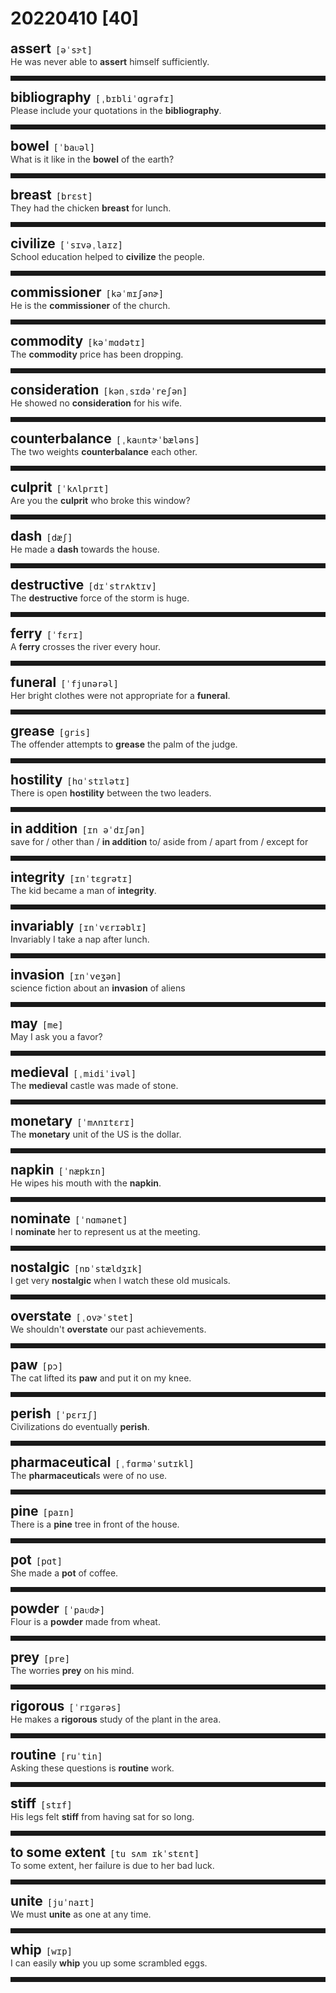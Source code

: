 <style>
/*不显示details的三角符号*/
details > summary::marker {
    display: none;
    content: none;
}
/*去掉外边框*/
details summary{
    outline:none;
    cursor:pointer;/*鼠标放上去之后变成手型*/
}
/*去掉前面默认的小黑三角*/
details summary::-webkit-details-marker{
    display:none; 
}
</style>
# 20220410 [40]  

<div style="display: flex;align-items: baseline;">
    <h2 style="margin-bottom: 0;margin-top: 0">assert</h2>
    <p style="padding:0 .5em; margin: 0;font-family: monospace;">[əˈsɝt]</p>
    <p class="interpretation_10654" style="display:none ;padding:0 .5em; margin: 0; white-space: nowrap;overflow: hidden;text-overflow: ellipsis;">v. 断言；宣称；坚持；维护</p>
</div>
<details class="details_10654">
    <summary style="color: #303030;">He was never able to <strong>assert</strong> himself sufficiently.</summary>
    他从来不能充分地维护自己的权利。
</details>
<hr style="padding-bottom: 0.5em;" />


<div style="display: flex;align-items: baseline;">
    <h2 style="margin-bottom: 0;margin-top: 0">bibliography</h2>
    <p style="padding:0 .5em; margin: 0;font-family: monospace;">[ˌbɪbliˈɑgrəfɪ]</p>
    <p class="interpretation_10654" style="display:none ;padding:0 .5em; margin: 0; white-space: nowrap;overflow: hidden;text-overflow: ellipsis;">n. 参考书目；书籍学；文献学</p>
</div>
<details class="details_10654">
    <summary style="color: #303030;">Please include your quotations in the <strong>bibliography</strong>.</summary>
    请在参考文献处标明你的引文出处。
</details>
<hr style="padding-bottom: 0.5em;" />


<div style="display: flex;align-items: baseline;">
    <h2 style="margin-bottom: 0;margin-top: 0">bowel</h2>
    <p style="padding:0 .5em; margin: 0;font-family: monospace;">[ˈbaᴜəl]</p>
    <p class="interpretation_10654" style="display:none ;padding:0 .5em; margin: 0; white-space: nowrap;overflow: hidden;text-overflow: ellipsis;">n. 肠；内部最深处</p>
</div>
<details class="details_10654">
    <summary style="color: #303030;">What is it like in the <strong>bowel</strong> of the earth?</summary>
    地球内部是什么样子？
</details>
<hr style="padding-bottom: 0.5em;" />


<div style="display: flex;align-items: baseline;">
    <h2 style="margin-bottom: 0;margin-top: 0">breast</h2>
    <p style="padding:0 .5em; margin: 0;font-family: monospace;">[brɛst]</p>
    <p class="interpretation_10654" style="display:none ;padding:0 .5em; margin: 0; white-space: nowrap;overflow: hidden;text-overflow: ellipsis;">n. 胸部；胸脯；乳房</p>
</div>
<details class="details_10654">
    <summary style="color: #303030;">They had the chicken <strong>breast</strong> for lunch.</summary>
    他们午餐吃鸡胸肉。
</details>
<hr style="padding-bottom: 0.5em;" />


<div style="display: flex;align-items: baseline;">
    <h2 style="margin-bottom: 0;margin-top: 0">civilize</h2>
    <p style="padding:0 .5em; margin: 0;font-family: monospace;">[ˈsɪvəˌlaɪz]</p>
    <p class="interpretation_10654" style="display:none ;padding:0 .5em; margin: 0; white-space: nowrap;overflow: hidden;text-overflow: ellipsis;">v. 使开化；使文明；教化</p>
</div>
<details class="details_10654">
    <summary style="color: #303030;">School education helped to <strong>civilize</strong> the people.</summary>
    学校教育帮助使人们文明起来。
</details>
<hr style="padding-bottom: 0.5em;" />


<div style="display: flex;align-items: baseline;">
    <h2 style="margin-bottom: 0;margin-top: 0">commissioner</h2>
    <p style="padding:0 .5em; margin: 0;font-family: monospace;">[kəˈmɪʃənɚ]</p>
    <p class="interpretation_10654" style="display:none ;padding:0 .5em; margin: 0; white-space: nowrap;overflow: hidden;text-overflow: ellipsis;">n. 委员；长官</p>
</div>
<details class="details_10654">
    <summary style="color: #303030;">He is the <strong>commissioner</strong> of the church.</summary>
    他是教会的委员。
</details>
<hr style="padding-bottom: 0.5em;" />


<div style="display: flex;align-items: baseline;">
    <h2 style="margin-bottom: 0;margin-top: 0">commodity</h2>
    <p style="padding:0 .5em; margin: 0;font-family: monospace;">[kəˈmɑdətɪ]</p>
    <p class="interpretation_10654" style="display:none ;padding:0 .5em; margin: 0; white-space: nowrap;overflow: hidden;text-overflow: ellipsis;">n. 商品；货物；日用品</p>
</div>
<details class="details_10654">
    <summary style="color: #303030;">The <strong>commodity</strong> price has been dropping.</summary>
    商品的价格已在下降。
</details>
<hr style="padding-bottom: 0.5em;" />


<div style="display: flex;align-items: baseline;">
    <h2 style="margin-bottom: 0;margin-top: 0">consideration</h2>
    <p style="padding:0 .5em; margin: 0;font-family: monospace;">[kənˌsɪdəˈreʃən]</p>
    <p class="interpretation_10654" style="display:none ;padding:0 .5em; margin: 0; white-space: nowrap;overflow: hidden;text-overflow: ellipsis;">n. 考虑；体贴；报酬</p>
</div>
<details class="details_10654">
    <summary style="color: #303030;">He showed no <strong>consideration</strong> for his wife.</summary>
    他不体贴他的妻子。
</details>
<hr style="padding-bottom: 0.5em;" />


<div style="display: flex;align-items: baseline;">
    <h2 style="margin-bottom: 0;margin-top: 0">counterbalance</h2>
    <p style="padding:0 .5em; margin: 0;font-family: monospace;">[ˌkaᴜntɚˈbæləns]</p>
    <p class="interpretation_10654" style="display:none ;padding:0 .5em; margin: 0; white-space: nowrap;overflow: hidden;text-overflow: ellipsis;">v. 抵消；使平衡
n. 衡重体；平衡力</p>
</div>
<details class="details_10654">
    <summary style="color: #303030;">The two weights <strong>counterbalance</strong> each other.</summary>
    那两个砝码互成平衡。
</details>
<hr style="padding-bottom: 0.5em;" />


<div style="display: flex;align-items: baseline;">
    <h2 style="margin-bottom: 0;margin-top: 0">culprit</h2>
    <p style="padding:0 .5em; margin: 0;font-family: monospace;">[ˈkʌlprɪt]</p>
    <p class="interpretation_10654" style="display:none ;padding:0 .5em; margin: 0; white-space: nowrap;overflow: hidden;text-overflow: ellipsis;">n. 罪犯；犯错的人</p>
</div>
<details class="details_10654">
    <summary style="color: #303030;">Are you the <strong>culprit</strong> who broke this window?</summary>
    你就是那个打破窗户的人吗？
</details>
<hr style="padding-bottom: 0.5em;" />


<div style="display: flex;align-items: baseline;">
    <h2 style="margin-bottom: 0;margin-top: 0">dash</h2>
    <p style="padding:0 .5em; margin: 0;font-family: monospace;">[dæʃ]</p>
    <p class="interpretation_10654" style="display:none ;padding:0 .5em; margin: 0; white-space: nowrap;overflow: hidden;text-overflow: ellipsis;">n. 短跑；猛冲；破折号；少量
v. 猛冲；急奔</p>
</div>
<details class="details_10654">
    <summary style="color: #303030;">He made a <strong>dash</strong> towards the house.</summary>
    他朝那所房子奔去。
</details>
<hr style="padding-bottom: 0.5em;" />


<div style="display: flex;align-items: baseline;">
    <h2 style="margin-bottom: 0;margin-top: 0">destructive</h2>
    <p style="padding:0 .5em; margin: 0;font-family: monospace;">[dɪˈstrʌktɪv]</p>
    <p class="interpretation_10654" style="display:none ;padding:0 .5em; margin: 0; white-space: nowrap;overflow: hidden;text-overflow: ellipsis;">adj. 破坏的；毁灭性的</p>
</div>
<details class="details_10654">
    <summary style="color: #303030;">The <strong>destructive</strong> force of the storm is huge.</summary>
    暴风雨的破坏力是巨大的。
</details>
<hr style="padding-bottom: 0.5em;" />


<div style="display: flex;align-items: baseline;">
    <h2 style="margin-bottom: 0;margin-top: 0">ferry</h2>
    <p style="padding:0 .5em; margin: 0;font-family: monospace;">[ˈfɛrɪ]</p>
    <p class="interpretation_10654" style="display:none ;padding:0 .5em; margin: 0; white-space: nowrap;overflow: hidden;text-overflow: ellipsis;">n. 渡船；渡口
v. 摆渡；运送</p>
</div>
<details class="details_10654">
    <summary style="color: #303030;">A <strong>ferry</strong> crosses the river every hour.</summary>
    渡船每小时过河一次。
</details>
<hr style="padding-bottom: 0.5em;" />


<div style="display: flex;align-items: baseline;">
    <h2 style="margin-bottom: 0;margin-top: 0">funeral</h2>
    <p style="padding:0 .5em; margin: 0;font-family: monospace;">[ˈfjunərəl]</p>
    <p class="interpretation_10654" style="display:none ;padding:0 .5em; margin: 0; white-space: nowrap;overflow: hidden;text-overflow: ellipsis;">n. 葬礼</p>
</div>
<details class="details_10654">
    <summary style="color: #303030;">Her bright clothes were not appropriate for a <strong>funeral</strong>.</summary>
    她那身鲜艳的衣服不适合参加葬礼。
</details>
<hr style="padding-bottom: 0.5em;" />


<div style="display: flex;align-items: baseline;">
    <h2 style="margin-bottom: 0;margin-top: 0">grease</h2>
    <p style="padding:0 .5em; margin: 0;font-family: monospace;">[ɡris]</p>
    <p class="interpretation_10654" style="display:none ;padding:0 .5em; margin: 0; white-space: nowrap;overflow: hidden;text-overflow: ellipsis;">n. 油脂；润滑油；动物油脂；贿赂
v. 给…加润滑油；涂油脂于；贿赂</p>
</div>
<details class="details_10654">
    <summary style="color: #303030;">The offender attempts to <strong>grease</strong> the palm of the judge.</summary>
    罪犯企图贿赂法官。
</details>
<hr style="padding-bottom: 0.5em;" />


<div style="display: flex;align-items: baseline;">
    <h2 style="margin-bottom: 0;margin-top: 0">hostility</h2>
    <p style="padding:0 .5em; margin: 0;font-family: monospace;">[hɑˈstɪlətɪ]</p>
    <p class="interpretation_10654" style="display:none ;padding:0 .5em; margin: 0; white-space: nowrap;overflow: hidden;text-overflow: ellipsis;">n. 敌意；敌对；对抗</p>
</div>
<details class="details_10654">
    <summary style="color: #303030;">There is open <strong>hostility</strong> between the two leaders.</summary>
    两位领导人表现出公开的敌意。
</details>
<hr style="padding-bottom: 0.5em;" />


<div style="display: flex;align-items: baseline;">
    <h2 style="margin-bottom: 0;margin-top: 0">in addition</h2>
    <p style="padding:0 .5em; margin: 0;font-family: monospace;">[ɪn əˈdɪʃən]</p>
    <p class="interpretation_10654" style="display:none ;padding:0 .5em; margin: 0; white-space: nowrap;overflow: hidden;text-overflow: ellipsis;">phrase. 另外；也</p>
</div>
<details class="details_10654">
    <summary style="color: #303030;">save for / other than / <strong>in addition</strong> to/ aside from / apart from / except for</summary>
    除了...以外
</details>
<hr style="padding-bottom: 0.5em;" />


<div style="display: flex;align-items: baseline;">
    <h2 style="margin-bottom: 0;margin-top: 0">integrity</h2>
    <p style="padding:0 .5em; margin: 0;font-family: monospace;">[ɪnˈtɛɡrətɪ]</p>
    <p class="interpretation_10654" style="display:none ;padding:0 .5em; margin: 0; white-space: nowrap;overflow: hidden;text-overflow: ellipsis;">n. 完整；正直；诚实</p>
</div>
<details class="details_10654">
    <summary style="color: #303030;">The kid became a man of <strong>integrity</strong>.</summary>
    这孩子成了一个诚实的人。
</details>
<hr style="padding-bottom: 0.5em;" />


<div style="display: flex;align-items: baseline;">
    <h2 style="margin-bottom: 0;margin-top: 0">invariably</h2>
    <p style="padding:0 .5em; margin: 0;font-family: monospace;">[ɪnˈvɛrɪəblɪ]</p>
    <p class="interpretation_10654" style="display:none ;padding:0 .5em; margin: 0; white-space: nowrap;overflow: hidden;text-overflow: ellipsis;">adv. 不变地；总是</p>
</div>
<details class="details_10654">
    <summary style="color: #303030;">Invariably I take a nap after lunch.</summary>
    午饭后，我总是睡个午觉。
</details>
<hr style="padding-bottom: 0.5em;" />


<div style="display: flex;align-items: baseline;">
    <h2 style="margin-bottom: 0;margin-top: 0">invasion</h2>
    <p style="padding:0 .5em; margin: 0;font-family: monospace;">[ɪnˈveʒən]</p>
    <p class="interpretation_10654" style="display:none ;padding:0 .5em; margin: 0; white-space: nowrap;overflow: hidden;text-overflow: ellipsis;">n. 侵犯；侵略</p>
</div>
<details class="details_10654">
    <summary style="color: #303030;">science fiction about an <strong>invasion</strong> of aliens</summary>
    关于外星人入侵的科幻小说
</details>
<hr style="padding-bottom: 0.5em;" />


<div style="display: flex;align-items: baseline;">
    <h2 style="margin-bottom: 0;margin-top: 0">may</h2>
    <p style="padding:0 .5em; margin: 0;font-family: monospace;">[me]</p>
    <p class="interpretation_10654" style="display:none ;padding:0 .5em; margin: 0; white-space: nowrap;overflow: hidden;text-overflow: ellipsis;">auxv. 可能；可以；会；愿</p>
</div>
<details class="details_10654">
    <summary style="color: #303030;">May I ask you a favor?</summary>
    我可以请您帮个忙吗？
</details>
<hr style="padding-bottom: 0.5em;" />


<div style="display: flex;align-items: baseline;">
    <h2 style="margin-bottom: 0;margin-top: 0">medieval</h2>
    <p style="padding:0 .5em; margin: 0;font-family: monospace;">[ˌmidiˈivəl]</p>
    <p class="interpretation_10654" style="display:none ;padding:0 .5em; margin: 0; white-space: nowrap;overflow: hidden;text-overflow: ellipsis;">adj. 中世纪的；中古的</p>
</div>
<details class="details_10654">
    <summary style="color: #303030;">The <strong>medieval</strong> castle was made of stone.</summary>
    这座中世纪的城堡由石头建成。
</details>
<hr style="padding-bottom: 0.5em;" />


<div style="display: flex;align-items: baseline;">
    <h2 style="margin-bottom: 0;margin-top: 0">monetary</h2>
    <p style="padding:0 .5em; margin: 0;font-family: monospace;">[ˈmʌnɪtɛrɪ]</p>
    <p class="interpretation_10654" style="display:none ;padding:0 .5em; margin: 0; white-space: nowrap;overflow: hidden;text-overflow: ellipsis;">adj. 货币的；金钱的</p>
</div>
<details class="details_10654">
    <summary style="color: #303030;">The <strong>monetary</strong> unit of the US is the dollar.</summary>
    美国的货币单位是美元。
</details>
<hr style="padding-bottom: 0.5em;" />


<div style="display: flex;align-items: baseline;">
    <h2 style="margin-bottom: 0;margin-top: 0">napkin</h2>
    <p style="padding:0 .5em; margin: 0;font-family: monospace;">[ˈnæpkɪn]</p>
    <p class="interpretation_10654" style="display:none ;padding:0 .5em; margin: 0; white-space: nowrap;overflow: hidden;text-overflow: ellipsis;">n. 餐巾</p>
</div>
<details class="details_10654">
    <summary style="color: #303030;">He wipes his mouth with the <strong>napkin</strong>.</summary>
    他用餐巾擦了擦嘴。
</details>
<hr style="padding-bottom: 0.5em;" />


<div style="display: flex;align-items: baseline;">
    <h2 style="margin-bottom: 0;margin-top: 0">nominate</h2>
    <p style="padding:0 .5em; margin: 0;font-family: monospace;">[ˈnɑmənet]</p>
    <p class="interpretation_10654" style="display:none ;padding:0 .5em; margin: 0; white-space: nowrap;overflow: hidden;text-overflow: ellipsis;">v. 提名；推荐；指派</p>
</div>
<details class="details_10654">
    <summary style="color: #303030;">I <strong>nominate</strong> her to represent us at the meeting.</summary>
    我推荐她代表我们出席会议。
</details>
<hr style="padding-bottom: 0.5em;" />


<div style="display: flex;align-items: baseline;">
    <h2 style="margin-bottom: 0;margin-top: 0">nostalgic</h2>
    <p style="padding:0 .5em; margin: 0;font-family: monospace;">[nɒˈstældʒɪk]</p>
    <p class="interpretation_10654" style="display:none ;padding:0 .5em; margin: 0; white-space: nowrap;overflow: hidden;text-overflow: ellipsis;">adj. 怀旧的；乡愁的</p>
</div>
<details class="details_10654">
    <summary style="color: #303030;">I get very <strong>nostalgic</strong> when I watch these old musicals.</summary>
    我看到这些旧音乐影片，怀旧之情油然而生。
</details>
<hr style="padding-bottom: 0.5em;" />


<div style="display: flex;align-items: baseline;">
    <h2 style="margin-bottom: 0;margin-top: 0">overstate</h2>
    <p style="padding:0 .5em; margin: 0;font-family: monospace;">[ˌovɚˈstet]</p>
    <p class="interpretation_10654" style="display:none ;padding:0 .5em; margin: 0; white-space: nowrap;overflow: hidden;text-overflow: ellipsis;">v. 夸大；言过其实</p>
</div>
<details class="details_10654">
    <summary style="color: #303030;">We shouldn't <strong>overstate</strong> our past achievements.</summary>
    我们不要夸大已经取得的成绩。
</details>
<hr style="padding-bottom: 0.5em;" />


<div style="display: flex;align-items: baseline;">
    <h2 style="margin-bottom: 0;margin-top: 0">paw</h2>
    <p style="padding:0 .5em; margin: 0;font-family: monospace;">[pɔ]</p>
    <p class="interpretation_10654" style="display:none ;padding:0 .5em; margin: 0; white-space: nowrap;overflow: hidden;text-overflow: ellipsis;">n. 爪子；脚爪</p>
</div>
<details class="details_10654">
    <summary style="color: #303030;">The cat lifted its <strong>paw</strong> and put it on my knee.</summary>
    猫抬起爪子放在我的膝上。
</details>
<hr style="padding-bottom: 0.5em;" />


<div style="display: flex;align-items: baseline;">
    <h2 style="margin-bottom: 0;margin-top: 0">perish</h2>
    <p style="padding:0 .5em; margin: 0;font-family: monospace;">[ˈpɛrɪʃ]</p>
    <p class="interpretation_10654" style="display:none ;padding:0 .5em; margin: 0; white-space: nowrap;overflow: hidden;text-overflow: ellipsis;">v. 死；暴卒；毁灭</p>
</div>
<details class="details_10654">
    <summary style="color: #303030;">Civilizations do eventually <strong>perish</strong>.</summary>
    文明最后都会消亡。
</details>
<hr style="padding-bottom: 0.5em;" />


<div style="display: flex;align-items: baseline;">
    <h2 style="margin-bottom: 0;margin-top: 0">pharmaceutical</h2>
    <p style="padding:0 .5em; margin: 0;font-family: monospace;">[ˌfɑrməˈsutɪkl]</p>
    <p class="interpretation_10654" style="display:none ;padding:0 .5em; margin: 0; white-space: nowrap;overflow: hidden;text-overflow: ellipsis;">adj. 制药的；配药的
n. 药物</p>
</div>
<details class="details_10654">
    <summary style="color: #303030;">The <strong>pharmaceutical</strong>s were of no use.</summary>
    这种药物起不了作用。
</details>
<hr style="padding-bottom: 0.5em;" />


<div style="display: flex;align-items: baseline;">
    <h2 style="margin-bottom: 0;margin-top: 0">pine</h2>
    <p style="padding:0 .5em; margin: 0;font-family: monospace;">[paɪn]</p>
    <p class="interpretation_10654" style="display:none ;padding:0 .5em; margin: 0; white-space: nowrap;overflow: hidden;text-overflow: ellipsis;">n. 松树；松木
v. 渴望；苦思</p>
</div>
<details class="details_10654">
    <summary style="color: #303030;">There is a <strong>pine</strong> tree in front of the house.</summary>
    房子前面有一株松树。
</details>
<hr style="padding-bottom: 0.5em;" />


<div style="display: flex;align-items: baseline;">
    <h2 style="margin-bottom: 0;margin-top: 0">pot</h2>
    <p style="padding:0 .5em; margin: 0;font-family: monospace;">[pɑt]</p>
    <p class="interpretation_10654" style="display:none ;padding:0 .5em; margin: 0; white-space: nowrap;overflow: hidden;text-overflow: ellipsis;">n. 壶；锅；罐；瓢；盆
v. 罐装；栽入盆中；射杀</p>
</div>
<details class="details_10654">
    <summary style="color: #303030;">She made a <strong>pot</strong> of coffee.</summary>
    她煮了一壶咖啡。
</details>
<hr style="padding-bottom: 0.5em;" />


<div style="display: flex;align-items: baseline;">
    <h2 style="margin-bottom: 0;margin-top: 0">powder</h2>
    <p style="padding:0 .5em; margin: 0;font-family: monospace;">[ˈpaᴜdɚ]</p>
    <p class="interpretation_10654" style="display:none ;padding:0 .5em; margin: 0; white-space: nowrap;overflow: hidden;text-overflow: ellipsis;">n. 粉末；粉
v. 搽粉于；使成粉末</p>
</div>
<details class="details_10654">
    <summary style="color: #303030;">Flour is a <strong>powder</strong> made from wheat.</summary>
    面粉是用小麦磨成的粉。
</details>
<hr style="padding-bottom: 0.5em;" />


<div style="display: flex;align-items: baseline;">
    <h2 style="margin-bottom: 0;margin-top: 0">prey</h2>
    <p style="padding:0 .5em; margin: 0;font-family: monospace;">[pre]</p>
    <p class="interpretation_10654" style="display:none ;padding:0 .5em; margin: 0; white-space: nowrap;overflow: hidden;text-overflow: ellipsis;">n. 猎物；受害者；受骗者
v. 捕食；坑害；折磨</p>
</div>
<details class="details_10654">
    <summary style="color: #303030;">The worries <strong>prey</strong> on his mind.</summary>
    这些烦恼折磨着他的心神。
</details>
<hr style="padding-bottom: 0.5em;" />


<div style="display: flex;align-items: baseline;">
    <h2 style="margin-bottom: 0;margin-top: 0">rigorous</h2>
    <p style="padding:0 .5em; margin: 0;font-family: monospace;">[ˈrɪɡərəs]</p>
    <p class="interpretation_10654" style="display:none ;padding:0 .5em; margin: 0; white-space: nowrap;overflow: hidden;text-overflow: ellipsis;">adj. 严密的；缜密的；严格的</p>
</div>
<details class="details_10654">
    <summary style="color: #303030;">He makes a <strong>rigorous</strong> study of the plant in the area.</summary>
    他对该地的植物进行了严谨的研究。
</details>
<hr style="padding-bottom: 0.5em;" />


<div style="display: flex;align-items: baseline;">
    <h2 style="margin-bottom: 0;margin-top: 0">routine</h2>
    <p style="padding:0 .5em; margin: 0;font-family: monospace;">[ruˈtin]</p>
    <p class="interpretation_10654" style="display:none ;padding:0 .5em; margin: 0; white-space: nowrap;overflow: hidden;text-overflow: ellipsis;">n. 常规；例行公事
adj. 常规的；例行公事的</p>
</div>
<details class="details_10654">
    <summary style="color: #303030;">Asking these questions is <strong>routine</strong> work.</summary>
    问这些问题是例行公事。
</details>
<hr style="padding-bottom: 0.5em;" />


<div style="display: flex;align-items: baseline;">
    <h2 style="margin-bottom: 0;margin-top: 0">stiff</h2>
    <p style="padding:0 .5em; margin: 0;font-family: monospace;">[stɪf]</p>
    <p class="interpretation_10654" style="display:none ;padding:0 .5em; margin: 0; white-space: nowrap;overflow: hidden;text-overflow: ellipsis;">adj. 硬的；僵硬的</p>
</div>
<details class="details_10654">
    <summary style="color: #303030;">His legs felt <strong>stiff</strong> from having sat for so long.</summary>
    由于坐得太久，他的双腿感到僵直。
</details>
<hr style="padding-bottom: 0.5em;" />


<div style="display: flex;align-items: baseline;">
    <h2 style="margin-bottom: 0;margin-top: 0">to some extent</h2>
    <p style="padding:0 .5em; margin: 0;font-family: monospace;">[tu sʌm ɪkˈstɛnt]</p>
    <p class="interpretation_10654" style="display:none ;padding:0 .5em; margin: 0; white-space: nowrap;overflow: hidden;text-overflow: ellipsis;">phrase. 某种程度上</p>
</div>
<details class="details_10654">
    <summary style="color: #303030;">To some extent, her failure is due to her bad luck.</summary>
    从某种程度上来说，她的失败是由于运气不好。
</details>
<hr style="padding-bottom: 0.5em;" />


<div style="display: flex;align-items: baseline;">
    <h2 style="margin-bottom: 0;margin-top: 0">unite</h2>
    <p style="padding:0 .5em; margin: 0;font-family: monospace;">[juˈnaɪt]</p>
    <p class="interpretation_10654" style="display:none ;padding:0 .5em; margin: 0; white-space: nowrap;overflow: hidden;text-overflow: ellipsis;">v. 联合；团结；统一</p>
</div>
<details class="details_10654">
    <summary style="color: #303030;">We must <strong>unite</strong> as one at any time.</summary>
    无论何时我们必须团结一致。
</details>
<hr style="padding-bottom: 0.5em;" />


<div style="display: flex;align-items: baseline;">
    <h2 style="margin-bottom: 0;margin-top: 0">whip</h2>
    <p style="padding:0 .5em; margin: 0;font-family: monospace;">[wɪp]</p>
    <p class="interpretation_10654" style="display:none ;padding:0 .5em; margin: 0; white-space: nowrap;overflow: hidden;text-overflow: ellipsis;">n. 鞭子
v. 鞭打；抽打；突然移动</p>
</div>
<details class="details_10654">
    <summary style="color: #303030;">I can easily <strong>whip</strong> you up some scrambled eggs.</summary>
    我马上就能给你炒点鸡蛋。
</details>
<hr style="padding-bottom: 0.5em;" />

<script>
const details = document.querySelectorAll('.details_10654');
const translates = document.querySelectorAll('.interpretation_10654');

details.forEach((item, index) => item.addEventListener('toggle', () => {
    if (item.open) {
        translates[index].style.display = 'block';
    } else translates[index].style.display = 'none';
}));
</script>

